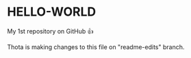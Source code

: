 # HELLO-WORLD
My 1st repository on GitHub
👍

Thota is making changes to this file on "readme-edits" branch.


